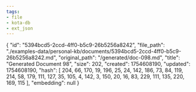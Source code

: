 ```yaml
---
tags:
- file
- kota-db
- ext_json
---
```

{
  "id": "5394bcd5-2ccd-4ff0-b5c9-26b5256a8242",
  "file_path": "./examples-data/personal-kb/documents/5394bcd5-2ccd-4ff0-b5c9-26b5256a8242.md",
  "original_path": "/generated/doc-098.md",
  "title": "Generated Document 98",
  "size": 202,
  "created": 1754608190,
  "updated": 1754608190,
  "hash": [
    204,
    66,
    170,
    19,
    196,
    25,
    24,
    142,
    186,
    73,
    84,
    119,
    214,
    58,
    179,
    111,
    127,
    35,
    105,
    4,
    142,
    3,
    150,
    20,
    16,
    83,
    229,
    111,
    135,
    220,
    169,
    115
  ],
  "embedding": null
}